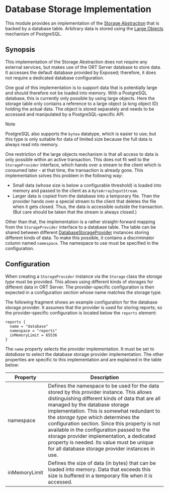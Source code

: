 # Database Storage Implementation

This module provides an implementation of the [Storage Abstraction](../README.md) that is backed by a database table.
Arbitrary data is stored using the [Large Objects](https://jdbc.postgresql.org/documentation/binary-data/) mechanism of PostgreSQL.

## Synopsis

This implementation of the Storage Abstraction does not require any external services, but makes use of the ORT Server database to store data.
It accesses the default database provided by Exposed; therefore, it does not require a dedicated database configuration.

One goal of this implementation is to support data that is potentially large and should therefore not be loaded into memory.
With a PostgreSQL database, this is currently only possible by using large objects.
Here the storage table only contains a reference to a large object (a long object ID) holding the actual data.
The object is stored separately and needs to be accessed and manipulated by a PostgreSQL-specific API.

> [!NOTE]
> PostgreSQL also supports the `bytea` datatype, which is easier to use; but this type is only suitable for data of limited size because the full data is always read into memory.

One restriction of the large objects mechanism is that all access to data is only possible within an active transaction.
This does not fit well to the `StorageProvider` interface, which hands over a stream to the client which is consumed later - at that time, the transaction is already gone.
This implementation solves this problem in the following way:

- Small data (whose size is below a configurable threshold) is loaded into memory and passed to the client as a `ByteArrayInputStream`.
- Larger data is copied from the database into a temporary file.
  Then the provider hands over a special stream to the client that deletes the file when it gets closed.
  Thus, the data is accessible outside the transaction.
  (But care should be taken that the stream is always closed.)

Other than that, the implementation is a rather straight-forward mapping from the `StorageProvider` interface to a database table.
The table can be shared between different [DatabaseStorageProvider](src/main/kotlin/DatabaseStorageProvider.kt) instances storing different kinds of data.
To make this possible, it contains a discriminator column named `namespace`.
The namespace to use must be specified in the configuration.

## Configuration

When creating a `StorageProvider` instance via the `Storage` class the *storage type* must be provided.
This allows using different kinds of storages for different data in ORT Server.
The provider-specific configuration is then expected in a configuration section whose name matches the storage type.

The following fragment shows an example configuration for the database storage provider.
It assumes that the provider is used for storing reports; so the provider-specific configuration is located below the `reports` element:

```
reports {
  name = "database"
  namespace = "reports"
  inMemoryLimit = 65536
}
```

The `name` property selects the provider implementation.
It must be set to *database* to select the database storage provider implementation.
The other properties are specific to this implementation and are explained in the table below:

| Property      | Description                                                                                                                                                                                                                                                                                                                                                                                                                                                                                                        |
|---------------|--------------------------------------------------------------------------------------------------------------------------------------------------------------------------------------------------------------------------------------------------------------------------------------------------------------------------------------------------------------------------------------------------------------------------------------------------------------------------------------------------------------------|
| namespace     | Defines the namespace to be used for the data stored by this provider instance. This allows distinguishing different kinds of data that are all managed by the database storage implementation. This is somewhat redundant to the *storage type* which determines the configuration section. Since this property is not available in the configuration passed to the storage provider implementation, a dedicated property is needed. Its value must be unique for all database storage provider instances in use. |
| inMemoryLimit | Defines the size of data (in bytes) that can be loaded into memory. Data that exceeds this size is buffered in a temporary file when it is accessed.                                                                                                                                                                                                                                                                                                                                                               |
